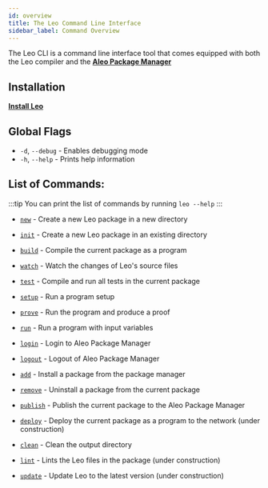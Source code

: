 ```yaml
---
id: overview
title: The Leo Command Line Interface
sidebar_label: Command Overview
---
```


The Leo CLI is a command line interface tool that comes equipped with both the Leo compiler and the [**Aleo Package Manager**](https://aleo.pm/)

## Installation

[**Install Leo**](../getting_started/01_installation.md)

## Global Flags

* `-d`, `--debug` - Enables debugging mode
* `-h`, `--help` - Prints help information

## List of Commands:

:::tip
You can print the list of commands by running `leo --help`
:::

* [`new`](01_new.md) - Create a new Leo package in a new directory

* [`init`](02_init.md) - Create a new Leo package in an existing directory
* [`build`](03_build.md) - Compile the current package as a program
* [`watch`](04_watch.md) - Watch the changes of Leo's source files
* [`test`](05_test.md) - Compile and run all tests in the current package
* [`setup`](06_setup.md) - Run a program setup
* [`prove`](07_prove.md) - Run the program and produce a proof
* [`run`](08_run.md) - Run a program with input variables
* [`login`](09_login.md) - Login to Aleo Package Manager
* [`logout`](10_logout.md) - Logout of Aleo Package Manager
* [`add`](11_add.md) - Install a package from the package manager
* [`remove`](12_remove.md) - Uninstall a package from the current package
* [`publish`](13_publish.md) - Publish the current package to the Aleo Package Manager
* [`deploy`](14_deploy.md) - Deploy the current package as a program to the network (under construction)
* [`clean`](15_clean.md) - Clean the output directory
* [`lint`](16_lint.md) - Lints the Leo files in the package (under construction)
* [`update`](17_update.md) - Update Leo to the latest version (under construction)